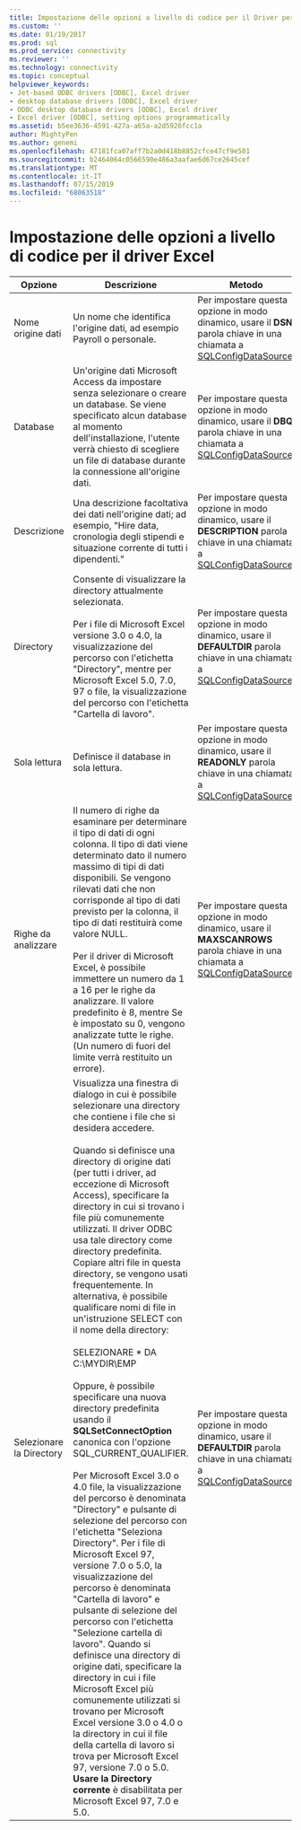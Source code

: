 ```yaml
---
title: Impostazione delle opzioni a livello di codice per il Driver per Excel | Microsoft Docs
ms.custom: ''
ms.date: 01/19/2017
ms.prod: sql
ms.prod_service: connectivity
ms.reviewer: ''
ms.technology: connectivity
ms.topic: conceptual
helpviewer_keywords:
- Jet-based ODBC drivers [ODBC], Excel driver
- desktop database drivers [ODBC], Excel driver
- ODBC desktop database drivers [ODBC], Excel driver
- Excel driver [ODBC], setting options programmatically
ms.assetid: b5ee3636-4591-427a-a65a-a2d5926fcc1a
author: MightyPen
ms.author: genemi
ms.openlocfilehash: 47181fca07aff7b2a0d418b8852cfce47cf9e501
ms.sourcegitcommit: b2464064c0566590e486a3aafae6d67ce2645cef
ms.translationtype: MT
ms.contentlocale: it-IT
ms.lasthandoff: 07/15/2019
ms.locfileid: "68063518"
---
```

# <a name="setting-options-programmatically-for-the-excel-driver"></a>Impostazione delle opzioni a livello di codice per il driver Excel

|Opzione|Descrizione|Metodo|  
|------------|-----------------|------------|  
|Nome origine dati|Un nome che identifica l'origine dati, ad esempio Payroll o personale.|Per impostare questa opzione in modo dinamico, usare il **DSN** parola chiave in una chiamata a [SQLConfigDataSource](../../odbc/microsoft/odbc-jet-sqlconfigdatasource-excel-driver.md).|  
|Database|Un'origine dati Microsoft Access da impostare senza selezionare o creare un database. Se viene specificato alcun database al momento dell'installazione, l'utente verrà chiesto di scegliere un file di database durante la connessione all'origine dati.|Per impostare questa opzione in modo dinamico, usare il **DBQ** parola chiave in una chiamata a [SQLConfigDataSource](../../odbc/microsoft/odbc-jet-sqlconfigdatasource-excel-driver.md).|  
|Descrizione|Una descrizione facoltativa dei dati nell'origine dati; ad esempio, "Hire data, cronologia degli stipendi e situazione corrente di tutti i dipendenti."|Per impostare questa opzione in modo dinamico, usare il **DESCRIPTION** parola chiave in una chiamata a [SQLConfigDataSource](../../odbc/microsoft/odbc-jet-sqlconfigdatasource-excel-driver.md).|  
|Directory|Consente di visualizzare la directory attualmente selezionata.<br /><br /> Per i file di Microsoft Excel versione 3.0 o 4.0, la visualizzazione del percorso con l'etichetta "Directory", mentre per Microsoft Excel 5.0, 7.0, 97 o file, la visualizzazione del percorso con l'etichetta "Cartella di lavoro".|Per impostare questa opzione in modo dinamico, usare il **DEFAULTDIR** parola chiave in una chiamata a [SQLConfigDataSource](../../odbc/microsoft/odbc-jet-sqlconfigdatasource-excel-driver.md).|  
|Sola lettura|Definisce il database in sola lettura.|Per impostare questa opzione in modo dinamico, usare il **READONLY** parola chiave in una chiamata a [SQLConfigDataSource](../../odbc/microsoft/odbc-jet-sqlconfigdatasource-excel-driver.md).|  
|Righe da analizzare|Il numero di righe da esaminare per determinare il tipo di dati di ogni colonna. Il tipo di dati viene determinato dato il numero massimo di tipi di dati disponibili. Se vengono rilevati dati che non corrisponde al tipo di dati previsto per la colonna, il tipo di dati restituirà come valore NULL.<br /><br /> Per il driver di Microsoft Excel, è possibile immettere un numero da 1 a 16 per le righe da analizzare. Il valore predefinito è 8, mentre Se è impostato su 0, vengono analizzate tutte le righe. (Un numero di fuori del limite verrà restituito un errore).|Per impostare questa opzione in modo dinamico, usare il **MAXSCANROWS** parola chiave in una chiamata a [SQLConfigDataSource](../../odbc/microsoft/odbc-jet-sqlconfigdatasource-excel-driver.md).|  
|Selezionare la Directory|Visualizza una finestra di dialogo in cui è possibile selezionare una directory che contiene i file che si desidera accedere.<br /><br /> Quando si definisce una directory di origine dati (per tutti i driver, ad eccezione di Microsoft Access), specificare la directory in cui si trovano i file più comunemente utilizzati. Il driver ODBC usa tale directory come directory predefinita. Copiare altri file in questa directory, se vengono usati frequentemente. In alternativa, è possibile qualificare nomi di file in un'istruzione SELECT con il nome della directory:<br /><br /> SELEZIONARE \* DA C:\MYDIR\EMP<br /><br /> Oppure, è possibile specificare una nuova directory predefinita usando il **SQLSetConnectOption** canonica con l'opzione SQL_CURRENT_QUALIFIER.<br /><br /> Per Microsoft Excel 3.0 o 4.0 file, la visualizzazione del percorso è denominata "Directory" e pulsante di selezione del percorso con l'etichetta "Seleziona Directory". Per i file di Microsoft Excel 97, versione 7.0 o 5.0, la visualizzazione del percorso è denominata "Cartella di lavoro" e pulsante di selezione del percorso con l'etichetta "Selezione cartella di lavoro". Quando si definisce una directory di origine dati, specificare la directory in cui i file Microsoft Excel più comunemente utilizzati si trovano per Microsoft Excel versione 3.0 o 4.0 o la directory in cui il file della cartella di lavoro si trova per Microsoft Excel 97, versione 7.0 o 5.0. **Usare la Directory corrente** è disabilitata per Microsoft Excel 97, 7.0 e 5.0.|Per impostare questa opzione in modo dinamico, usare il **DEFAULTDIR** parola chiave in una chiamata a [SQLConfigDataSource](../../odbc/microsoft/odbc-jet-sqlconfigdatasource-excel-driver.md).|
